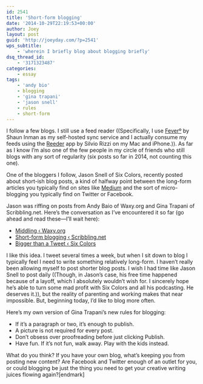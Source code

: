 ```yaml
---
id: 2541
title: 'Short-form blogging'
date: '2014-10-29T22:19:53+00:00'
author: Joey
layout: post
guid: 'http://joeyday.com/?p=2541'
wps_subtitle:
    - 'wherein I briefly blog about blogging briefly'
dsq_thread_id:
    - '3171323487'
categories:
    - essay
tags:
    - 'andy bio'
    - blogging
    - 'gina trapani'
    - 'jason snell'
    - rules
    - short-form
---
```


I follow a few blogs. I still use a feed reader ((Specifically, I use [Feverº](http://feedafever.com/ "Feverº") by Shaun Inman as my self-hosted sync service and I actually consume my feeds using the [Reeder](http://reederapp.com/ "Reeder") app by Silvio Rizzi on my Mac and iPhone.)). As far as I know I’m also one of the few people in my circle of friends who still blogs with any sort of regularity (six posts so far in 2014, not counting this one).

One of the bloggers I follow, Jason Snell of Six Colors, recently posted about short-ish blog posts, a kind of halfway point between the long-form articles you typically find on sites like [Medium](https://medium.com "Medium") and the sort of micro-blogging you typically find on Twitter or Facebook.

Jason was riffing on posts from Andy Baio of Waxy.org and Gina Trapani of Scribbling.net. Here’s the conversation as I’ve encountered it so far (go ahead and read these—I’ll wait here):

- [Middling ‹ Waxy.org](http://waxy.org/2014/10/middling/ "Middling ‹ Waxy.org")
- [Short-form blogging ‹ Scribbling.net](http://scribbling.net/2014/10/16/short-form-blogging/ "Short-form blogging ‹ Scribbling.net")
- [Bigger than a Tweet ‹ Six Colors](http://sixcolors.com/post/2014/10/bigger-than-a-tweet/ "Bigger than a Tweet ‹ Six Colors")

I like this idea. I tweet several times a week, but when I sit down to blog I typically feel I need to write something relatively long-form. I haven’t really been allowing myself to post shorter blog posts. I wish I had time like Jason Snell to post daily ((Though, in Jason’s case, his free time happened because of a layoff, which I absolutely wouldn’t wish for. I sincerely hope he’s able to turn some mad profit with Six Colors and all his podcasting. He deserves it.)), but the reality of parenting and working makes that near impossible. But, beginning today, I’d like to blog more often.

Here’s my own version of Gina Trapani’s new rules for blogging:

- If it’s a paragraph or two, it’s enough to publish.
- A picture is not required for every post.
- Don’t obsess over proofreading before just clicking Publish.
- Have fun. If it’s not fun, walk away. Play with the kids instead.

What do you think? If you have your own blog, what’s keeping you from posting new content? Are Facebook and Twitter enough of an outlet for you, or could blogging be just the thing you need to get your creative writing juices flowing again?\[endmark\]
